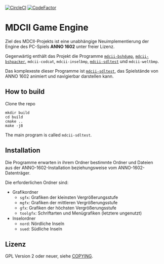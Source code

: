 [![CircleCI](https://circleci.com/gh/circleci/circleci-docs.svg?style=shield)](https://circleci.com/gh/siredmar/mdcii-engine) [![CodeFactor](https://www.codefactor.io/repository/github/siredmar/mdcii-engine/badge)](https://www.codefactor.io/repository/github/siredmar/mdcii-engine)

# MDCII Game Engine

Ziel des MDCII-Projekts ist eine unabhängige Neuimplementierung der Engine des PC-Spiels **ANNO 1602** unter freier Lizenz.

Gegenwärtig enthält das Projekt die Programme [`mdcii-bshdump`](doc/mdcii-bshdump.md), [`mdcii-bshpacker`](doc/mdcii-bshpacker.md), `mdcii-codcat`, `mdcii-inselbmp`, [`mdcii-sdltest`](doc/mdcii-sdltest.md) und `mdcii-weltbmp`.

Das komplexeste dieser Programme ist [`mdcii-sdltest`](doc/mdcii-sdltest.md), das Spielstände von ANNO 1602 animiert und navigierbar darstellen kann.

## How to build

Clone the repo

    mkdir build
    cd build
    cmake ..
    make -j8

The main program is called `mdcii-sdltest`.

## Installation

Die Programme erwarten in ihrem Ordner bestimmte Ordner und Dateien aus der ANNO-1602-Installation beziehungsweise vom ANNO-1602-Datenträger.

Die erforderlichen Ordner sind:

-   Grafikordner
    -   `sgfx`: Grafiken der kleinsten Vergrößerungsstufe
    -   `mgfx`: Grafiken der mittleren Vergrößerungsstufe
    -   `gfx`: Grafiken der höchsten Vergrößerungsstufe
    -   `toolgfx`: Schriftarten und Menügrafiken (letztere ungenutzt)
-   Inselordner
    -   `nord`: Nördliche Inseln
    -   `sued`: Südliche Inseln

## Lizenz

GPL Version 2 oder neuer, siehe [COPYING](COPYING).
